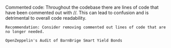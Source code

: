 Commented code: Throughout the codebase there are lines of code that have been commented out with //. This can lead to confusion and is detrimental to overall code readability. 

    Recommendation: Consider removing commented out lines of code that are no longer needed.

    OpenZeppelin's Audit of BarnBrige Smart Yield Bonds